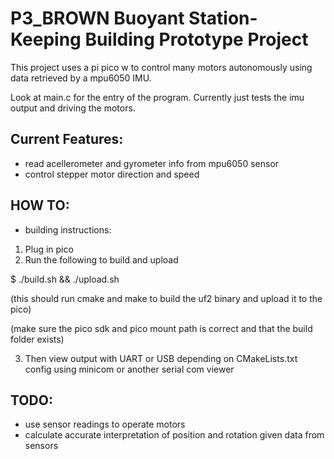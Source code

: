 # P3\_BROWN Buoyant Station-Keeping Building Prototype Project

This project uses a pi pico w to control many motors autonomously using data retrieved by a mpu6050 IMU.

Look at main.c for the entry of the program. Currently just tests the imu output and driving the motors.

## Current Features:
- read acellerometer and gyrometer info from mpu6050 sensor
- control stepper motor direction and speed

## HOW TO:
- building instructions:
1. Plug in pico
2. Run the following to build and upload

$ ./build.sh && ./upload.sh

(this should run cmake and make to build the uf2 binary and upload it to the pico)

(make sure the pico sdk and pico mount path is correct and that the build folder exists)

3. Then view output with UART or USB depending on CMakeLists.txt config using minicom or another serial com viewer

## TODO:
- use sensor readings to operate motors
- calculate accurate interpretation of position and rotation given data from sensors


